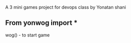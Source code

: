 A 3 mini games project for devops class by Yonatan shani

From yonwog import *
-----
wog() - to start game 